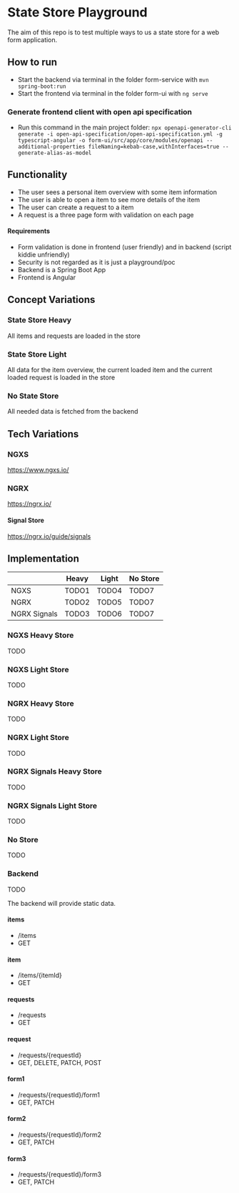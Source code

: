 # State Store Playground
The aim of this repo is to test multiple ways to us a state store for a web form application.

## How to run
- Start the backend via terminal in the folder form-service with 
```mvn spring-boot:run```
- Start the frontend via terminal in the folder form-ui with
```ng serve```

### Generate frontend client with open api specification
- Run this command in the main project folder:
```npx openapi-generator-cli generate -i open-api-specification/open-api-specification.yml -g typescript-angular -o form-ui/src/app/core/modules/openapi --additional-properties fileNaming=kebab-case,withInterfaces=true --generate-alias-as-model```

## Functionality
- The user sees a personal item overview with some item information
- The user is able to open a item to see more details of the item
- The user can create a request to a item
- A request is a three page form with validation on each page

#### Requirements
- Form validation is done in frontend (user friendly) and in backend (script kiddie unfriendly)
- Security is not regarded as it is just a playground/poc
- Backend is a Spring Boot App
- Frontend is Angular

## Concept Variations
### State Store Heavy
All items and requests are loaded in the store

### State Store Light
All data for the item overview, the current loaded item and the current loaded request is loaded in the store

### No State Store
All needed data is fetched from the backend

## Tech Variations
### NGXS
https://www.ngxs.io/

### NGRX
https://ngrx.io/

#### Signal Store
https://ngrx.io/guide/signals

## Implementation
|              | Heavy | Light | No Store |
|------------- | ----- | ----- | -------- |
| NGXS         | TODO1 | TODO4 | TODO7    |
| NGRX         | TODO2 | TODO5 | TODO7    |
| NGRX Signals | TODO3 | TODO6 | TODO7    |

### NGXS Heavy Store
TODO
### NGXS Light Store
TODO
### NGRX Heavy Store
TODO
### NGRX Light Store
TODO
### NGRX Signals Heavy Store
TODO
### NGRX Signals Light Store
TODO
### No Store
TODO

### Backend
TODO

The backend will provide static data.

#### items
- /items
- GET

#### item
- /items/{itemId}
- GET

#### requests
- /requests
- GET

#### request
- /requests/{requestId}
- GET, DELETE, PATCH, POST

#### form1
- /requests/{requestId}/form1
- GET, PATCH

#### form2
- /requests/{requestId}/form2
- GET, PATCH

#### form3
- /requests/{requestId}/form3
- GET, PATCH

